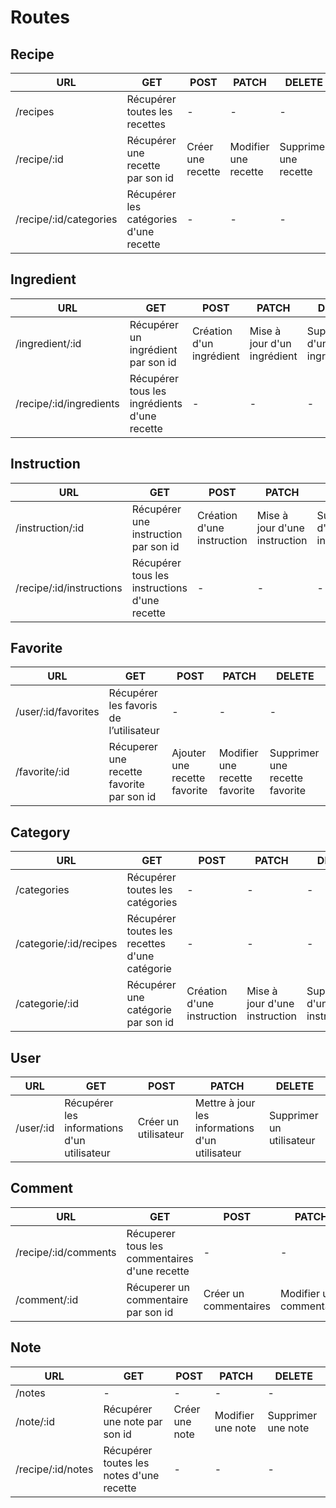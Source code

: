 # Routes

## Recipe

|URL|GET|POST|PATCH|DELETE|
|---|---|----|-----|------|
|/recipes|Récupérer toutes les recettes|-|-|-|
|/recipe/:id|Récupérer une recette par son id|Créer une recette|Modifier une recette|Supprimer une recette|
|/recipe/:id/categories|Récupérer les catégories d'une recette|-|-|-|

## Ingredient

|URL|GET|POST|PATCH|DELETE|
|---|---|----|-----|------|
|/ingredient/:id|Récupérer un ingrédient par son id|Création d'un ingrédient|Mise à jour d'un ingrédient|Suppression d'un ingrédient|
|/recipe/:id/ingredients|Récupérer tous les ingrédients d'une recette|-|-|-|

## Instruction

|URL|GET|POST|PATCH|DELETE|
|---|---|----|-----|------|
|/instruction/:id|Récupérer une instruction par son id|Création d'une instruction|Mise à jour d'une instruction|Suppression d'une instruction|
|/recipe/:id/instructions|Récupérer tous les instructions d'une recette|-|-|-|

## Favorite

|URL|GET|POST|PATCH|DELETE|
|---|---|----|-----|------|
|/user/:id/favorites|Récupérer les favoris de l’utilisateur|-|-|-|
|/favorite/:id| Récuperer une recette favorite par son id| Ajouter une recette favorite |Modifier une recette favorite|Supprimer une recette favorite|

## Category

|URL|GET|POST|PATCH|DELETE|
|---|---|----|-----|------|
|/categories|Récupérer toutes les catégories|-|-|-|
|/categorie/:id/recipes|Récupérer toutes les recettes d'une catégorie|-|-|-|
|/categorie/:id|Récupérer une catégorie par son id|Création d'une instruction|Mise à jour d'une instruction|Suppression d'une instruction|

## User

|URL|GET|POST|PATCH|DELETE|
|---|---|----|-----|------|
|/user/:id|Récupérer les informations d'un utilisateur|Créer un utilisateur|Mettre à jour les informations d'un utilisateur|Supprimer un utilisateur|

## Comment

|URL|GET|POST|PATCH|DELETE|
|---|---|----|-----|------|
|/recipe/:id/comments|Récuperer tous les commentaires d'une recette|-|-|-|
|/comment/:id|Récuperer un commentaire par son id|Créer un commentaires|Modifier un commentaire|Supprimer un commentaire|

## Note

|URL|GET|POST|PATCH|DELETE|
|---|---|----|-----|------|
|/notes|-|-|-|-|
|/note/:id|Récupérer une note par son id|Créer une note|Modifier une note|Supprimer une note|
|/recipe/:id/notes|Récupérer toutes les notes d'une recette|-|-|-|
